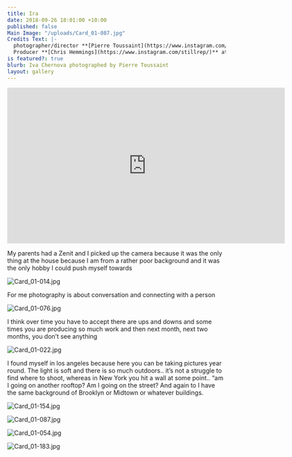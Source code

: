 ```yaml
---
title: Ira
date: 2018-09-26 18:01:00 +10:00
published: false
Main Image: "/uploads/Card_01-087.jpg"
Credits Text: |-
  photographer/director **[Pierre Toussaint](https://www.instagram.com/pierretoussaint/?hl=en)**              DOP **[Rhys Graham](https://www.instagram.com/rhysgraham/?hl=en)**
  Producer **[Chris Hemmings](https://www.instagram.com/stillrep/)** at @contactstudios
is featured?: true
blurb: Iva Chernova photographed by Pierre Toussaint
layout: gallery
---
```


<iframe src="https://player.vimeo.com/video/291859158?title=0&byline=0&portrait=0" width="640" height="360" frameborder="0" webkitallowfullscreen mozallowfullscreen allowfullscreen></iframe>

My parents had a Zenit and I picked up the camera because it was the only thing at the house because I am from a rather poor background and it was the only hobby I could push myself towards

![Card_01-014.jpg](/uploads/Card_01-014.jpg)

For me photography is about conversation and connecting with a person

![Card_01-076.jpg](/uploads/Card_01-076.jpg)

I think over time you have to accept there are ups and downs and some times you are producing so much work and then next month, next two months, you don’t see anything

![Card_01-022.jpg](/uploads/Card_01-022.jpg)

I found myself in los angeles because here you can be taking pictures year round. The light is soft and there is so much outdoors.. it’s not a struggle to find where to shoot, whereas in New York you hit a wall at some point.. “am I going on another rooftop? Am I going on the street? And again to I have the same background of Brooklyn or Midtown or whatever buildings.

![Card_01-154.jpg](/uploads/Card_01-154.jpg)

![Card_01-087.jpg](/uploads/Card_01-087.jpg)

![Card_01-054.jpg](/uploads/Card_01-054.jpg)

![Card_01-183.jpg](/uploads/Card_01-183.jpg)

